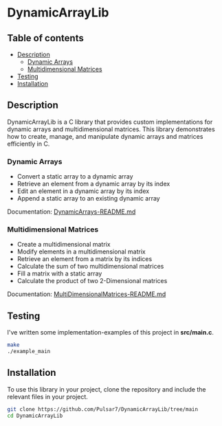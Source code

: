 <h1>DynamicArrayLib</h1>


<h2>Table of contents</h2>

- [Description](#description)
  - [Dynamic Arrays](#dynamic-arrays)
  - [Multidimensional Matrices](#multidimensional-matrices)
- [Testing](#testing)
- [Installation](#installation)


## Description

DynamicArrayLib is a C library that provides custom implementations for dynamic arrays and multidimensional matrices. This library demonstrates how to create, manage, and manipulate dynamic arrays and matrices efficiently in C.



### Dynamic Arrays

- Convert a static array to a dynamic array
- Retrieve an element from a dynamic array by its index
- Edit an element in a dynamic array by its index
- Append a static array to an existing dynamic array

Documentation: [DynamicArrays-README.md](./DynamicArrays-README.md)

### Multidimensional Matrices

- Create a multidimensional matrix
- Modify elements in a multidimensional matrix
- Retrieve an element from a matrix by its indices
- Calculate the sum of two multidimensional matrices
- Fill a matrix with a static array
- Calculate the product of two 2-Dimensional matrices


Documentation: [MultiDimensionalMatrices-README.md](./MultiDimensionalMatrices-README.md)


## Testing

I've written some implementation-examples of this project in __src/main.c__. 

```BASH
make
./example_main
```

## Installation

To use this library in your project, clone the repository and include the relevant files in your project.

```bash
git clone https://github.com/Pulsar7/DynamicArrayLib/tree/main
cd DynamicArrayLib
```